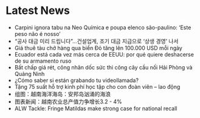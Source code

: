 # Latest News
-  Carpini ignora tabu na Neo Química e poupa elenco são-paulino: ‘Este peso não é nosso’
-  “공사 대금 미리 드립니다”…건설업계, 조기 대금 지급으로 ‘상생 경영’ 나서
-  Giá thuê tàu chở hàng qua biển Đỏ tăng lên 100.000 USD mỗi ngày
-  Ecuador está cada vez más cerca de EEUU: por qué quiere deshacerse de su armamento ruso
-  Bất chấp giá rét, công nhân dốc sức thi công cây cầu nối Hải Phòng và Quảng Ninh
-  ¿Cómo saber si están grabando tu videollamada?
-  Tặng 75 suất hỗ trợ kinh phí học tập cho con đoàn viên – lao động
-  组图：越南海洋海岛：安邦岛汹涌的海浪
-  图表新闻：越南农业总产值力争增长3.2 - 4%
-  ALW Tackle: Fringe Matildas make strong case for national recall
